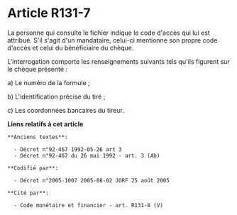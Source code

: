 # Article R131-7

La personne qui consulte le fichier indique le code d'accès qui lui est attribué. S'il s'agit d'un mandataire, celui-ci
mentionne son propre code d'accès et celui du bénéficiaire du chèque.

L'interrogation comporte les renseignements suivants tels qu'ils figurent sur le chèque présenté :

a) Le numéro de la formule ;

b) L'identification précise du tiré ;

c) Les coordonnées bancaires du tireur.

**Liens relatifs à cet article**

	**Anciens textes**:

	  - Décret n°92-467 1992-05-26 art 3
	  - Décret n°92-467 du 26 mai 1992 - art. 3 (Ab)

	**Codifié par**:

	  - Décret n°2005-1007 2005-08-02 JORF 25 août 2005

	**Cité par**:

	  - Code monétaire et financier - art. R131-8 (V)
